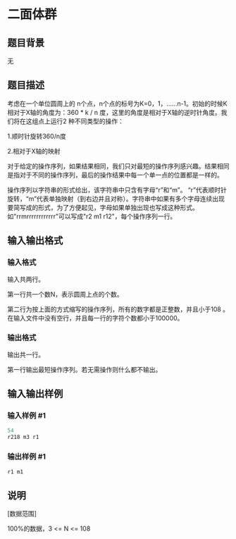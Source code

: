 # 二面体群

## 题目背景

无

## 题目描述

考虑在一个单位圆周上的 n个点，n个点的标号为K=0，1，……n-1。初始的时候K相对于X轴的角度为：360 \* k / n 度，这里的角度是相对于X轴的逆时针角度。我们将在这组点上运行2 种不同类型的操作：

1.顺时针旋转360/n度

2.相对于X轴的映射

对于给定的操作序列，如果结果相同，我们只对最短的操作序列感兴趣。结果相同是指对于不同的操作序列，最后的操作结果中每一个单一点的位置都是一样的。

操作序列以字符串的形式给出，该字符串中只含有字母“r”和“m”。 “r”代表顺时针旋转，“m”代表单独映射（到右边并且对称）。字符串中如果有多个字母连续出现要简写成的形式，为了方便起见，字母如果单独出现也写成这种形式。如"rrmrrrrrrrrrrrr"可以写成"r2 m1 r12"，每个操作序列一行。

## 输入输出格式

### 输入格式

输入共两行。

第一行共一个数N，表示圆周上点的个数。

第二行为按上面的方式缩写的操作序列，所有的数字都是正整数，并且小于108 。在输入文件中没有空行，并且每一行的字符个数都小于100000。

### 输出格式

输出共一行。

第一行输出最短操作序列。若无需操作则什么都不输出。

## 输入输出样例

### 输入样例 #1

```cpp
54
r218 m3 r1

```
### 输出样例 #1

```cpp
r1 m1
```


## 说明

[数据范围]

100%的数据，3 <= N <= 108

